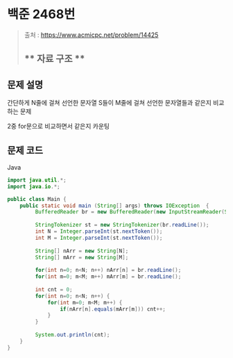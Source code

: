 # 백준 2468번

>  출처 : https://www.acmicpc.net/problem/14425
> 
>  ## ** 자료 구조 **

## 문제 설명
간단하게 N줄에 걸쳐 선언한 문자열 S들이 M줄에 걸쳐 선언한 문자열들과 같은지 비교하는 문제

2중 for문으로 비교하면서 같은지 카운팅

## 문제 코드
Java

```java
import java.util.*;
import java.io.*;

public class Main {
    public static void main (String[] args) throws IOException  { 
    	 BufferedReader br = new BufferedReader(new InputStreamReader(System.in));
    	 
    	 StringTokenizer st = new StringTokenizer(br.readLine());
    	 int N = Integer.parseInt(st.nextToken()); 
    	 int M = Integer.parseInt(st.nextToken());
    	 
    	 String[] nArr = new String[N];
    	 String[] mArr = new String[M];
    	 
    	 for(int n=0; n<N; n++) nArr[n] = br.readLine();
    	 for(int m=0; m<M; m++) mArr[m] = br.readLine();
    	 
    	 int cnt = 0;
    	 for(int n=0; n<N; n++) {
    		 for(int m=0; m<M; m++) {
    			 if(nArr[n].equals(mArr[m])) cnt++;
    		 }
    	 }
    	 
    	 System.out.println(cnt);
    }
}
